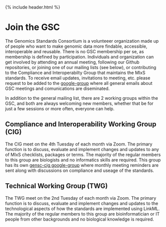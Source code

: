 {% include header.html %}

# Join the GSC
The Genomics Standards Consortium is a volunteeer organization made up of people who want to make genomic data more findable, accessible, interoperable and reusable. 
There is no GSC membership per se, as membership is defined by participation. Individuals and organization can get involved by attending an annual meeting, following our Github repositories, or joining one of our mailing lists (see below), or contributing to the Compliance and Interoperabilty Group that maintains the MIxS standards. 
To receive email updates, invitations to meeting, etc. please request to be added to the [google-group](https://groups.google.com/u/2/g/genomic-standards-consortium) where all general emails about GSC meetings and comunications are diseminated. 

In addition to the general mailing list, there are 2 working groups within the GSC, and both are always welcoming new members, whether that be for just a few sessions or more often, everyone can help. 

## Compliance and Interoperability Working Group (CIG)
The CIG meet on the 4th Tuesday of each month via Zoom. The primary function is to discuss, evaluate and implement changes and updates to any of MIxS checklists, packages or terms. The majority of the regular members to this group are biologists and no informatics skills are required.
This group has its own [gensc-cig google-group](https://groups.google.com/u/2/g/gensc-cig) where monthly meeting reminders are sent along with discussions on compliance and useage of the standards.

## Technical Working Group (TWG)
The TWG meet on the 2nd Tuesday of each month via Zoom. The primary function is to discuss, evaluate and implement changes and updates to the technological aspects of how the standards are implemented using LinkML. The majority of the regular members to this group are bioinformatician or IT people from other backgrounds and no biological knowledge is required.
